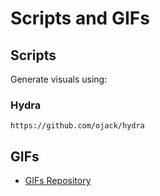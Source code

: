 # Scripts and GIFs

## Scripts
  Generate visuals using:

  ### Hydra
    https://github.com/ojack/hydra

## GIFs
- [GIFs Repository](https://drive.google.com/drive/folders/1ySKj7NdmihdNTYJ5SiPAUKY_FPcBrgez?usp=sharing)
